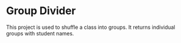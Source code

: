 # Group Divider

This project is used to shuffle a class into groups.
It returns individual groups with student names. 